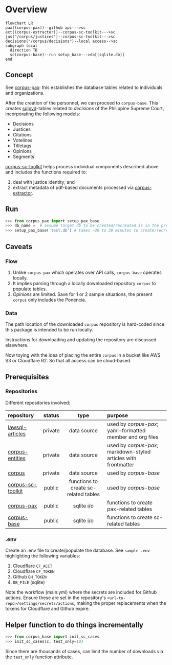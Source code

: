 # Overview

```mermaid
flowchart LR
pax((corpus-pax))--github api--->sc
ext((corpus-extractor))--corpus-sc-toolkit--->sc
jus("/corpus/justices")--corpus-sc-toolkit--->sc
decisions("/corpus/decisions")--local access-->sc
subgraph local
  direction TB
  sc(corpus-base)--run setup_base--->db[(sqlite.db)]
end
```

## Concept

See [corpus-pax](https://github.com/justmars/corpus-pax): this establishes the database tables related
to individuals and organizations.

After the creation of the personnel, we can proceed to `corpus-base`. This creates [sqlpyd](https://github.com/justmars/sqlpyd)-tables related to _decisions_ of the Philippine Supreme Court, incorporating the following models:

- Decisions
- Justices
- Citations
- Votelines
- Titletags
- Opinions
- Segments

[corpus-sc-toolkit](https://github.com/justmars/corpus-sc-toolkit) helps process individual components described above and includes
the functions required to:

1. deal with justice identity; and
2. extract metadata of pdf-based documents processed via [corpus-extractor](https://github.com/justmars/corpus-extractor).

## Run

```py
>>> from corpus_pax import setup_pax_base
>>> db_name =  # assume target db to be created/recreated is in the present working directory
>>> setup_pax_base('test.db') # takes ~20 to 30 minutes to create/recreate in working dir
```

## Caveats

### Flow

1. Unlike `corpus-pax` which operates over API calls, `corpus-base` operates locally.
2. It implies parsing through a locally downloaded repository `corpus` to populate tables.
3. _Opinions_ are limited. Save for 1 or 2 sample situations, the present `corpus` only includes the Ponencia.

### Data

The path location of the downloaded `corpus` repository is hard-coded since this package is intended to be run locally.

Instructions for downloading and updating the repository are discussed elsewhere.

Now toying with the idea of placing the entire `corpus` in a bucket like AWS S3 or Cloudflare R2. So that all access can be cloud-based.

## Prerequisites

### Repositories

Different repositories involved:

repository | status | type | purpose
:--|:--:|:--:|:--
[lawsql-articles](https://github.com/justmars/lawsql-articles) | private | data source | used by _corpus-pax_; yaml-formatted member and org files
[corpus-entities](https://github.com/justmars/corpus-entities) | private | data source | used by _corpus-pax_; markdown-styled articles with frontmatter
[corpus](https://github.com/justmars/corpus) | private | data source | used by _corpus-base_
[corpus-sc-toolkit](https://github.com/justmars/corpus-sc-toolkit) | public | functions to create sc-related tables | used by _corpus-base_
[corpus-pax](https://github.com/justmars/corpus-pax) | public | sqlite i/o | functions to create pax-related tables
[corpus-base](https://github.com/justmars/corpus-base)| public | sqlite i/o |  functions to create sc-related tables

### .env

Create an .env file to create/populate the database. See `sample .env` highlighting the following variables:

1. Cloudflare `CF_ACCT`
2. Cloudflare `CF_TOKEN`
3. Github `GH_TOKEN`
4. `DB_FILE` (sqlite)

Note the workflow (main.yml) where the secrets are included for Github actions. Ensure these are set in the repository's `<url-to-repo>/settings/secrets/actions`, making the proper replacements when the tokens for Cloudflare and Github expire.

## Helper function to do things incrementally

```py
>>> from corpus_base import init_sc_cases
>>> init_sc_cases(c, test_only=10)
```

Since there are thousands of cases, can limit the number of downloads via the `test_only` function attribute.

